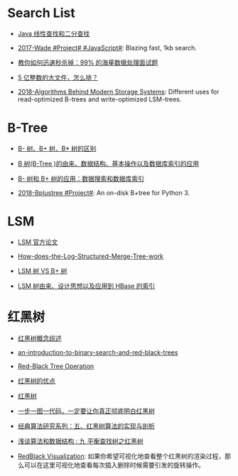 # Search List

- [Java 线性查找和二分查找](http://blog.163.com/magicc_love/blog/static/185853662201471941758112/)

- [2017-Wade #Project# #JavaScript#](https://github.com/KingPixil/wade): Blazing fast, 1kb search.

- [教你如何迅速秒杀掉：99% 的海量数据处理面试题](http://blog.csdn.net/v_july_v/article/details/7382693)

- [5 亿整数的大文件，怎么排？](http://www.tuicool.com/articles/ui2Qjyz)

- [2018-Algorithms Behind Modern Storage Systems](https://queue.acm.org/detail.cfm?id=3220266): Different uses for read-optimized B-trees and write-optimized LSM-trees.

# B-Tree

- [B- 树、B+ 树、B\* 树的区别](http://blog.csdn.net/dazhong159/article/details/7963846/)

- [B 树(B-Tree )的由来、数据结构、基本操作以及数据库索引的应用](http://www.cnblogs.com/yanghuahui/p/3483047.html)

- [B- 树和 B+ 树的应用：数据搜索和数据库索引 ](http://blog.csdn.net/hguisu/article/details/7786014)

- [2018-Bplustree #Project#](https://github.com/NicolasLM/bplustree): An on-disk B+tree for Python 3.

# LSM

- [LSM 官方论文](https://drive.wps.cn/view/l/ace64c0b315a47ec898c97b7c06a255e)

- [How-does-the-Log-Structured-Merge-Tree-work](https://www.quora.com/How-does-the-Log-Structured-Merge-Tree-work)

- [LSM 树 VS B+ 树](http://blog.csdn.net/dbanote/article/details/8897599)

- [LSM 树由来、设计思想以及应用到 HBase 的索引](http://www.cnblogs.com/yanghuahui/p/3483754.html)

# 红黑树

- [红黑树概念综述](https://www.cs.auckland.ac.nz/software/AlgAnim/red_black.html)

- [an-introduction-to-binary-search-and-red-black-trees](https://www.topcoder.com/community/data-science/data-science-tutorials/an-introduction-to-binary-search-and-red-black-trees/)

- [Red-Black Tree Operation](https://www.cs.auckland.ac.nz/software/AlgAnim/red_black_op.html)

- [红黑树的优点](http://blog.csdn.net/yxc135/article/details/7939671)

- [红黑树](http://blog.csdn.net/eric491179912/article/details/6179908)

- [ 一步一图一代码，一定要让你真正彻底明白红黑树 ](http://blog.csdn.net/chenhuajie123/article/details/11951777)

- [经典算法研究系列：五、红黑树算法的实现与剖析 ](http://blog.csdn.net/v_JULY_v/article/details/6109153)

- [浅谈算法和数据结构 : 九 平衡查找树之红黑树](http://www.cnblogs.com/yangecnu/p/Introduce-Red-Black-Tree.html)

- [RedBlack Visualization](https://www.cs.usfca.edu/~galles/visualization/RedBlack.html): 如果你希望可视化地查看整个红黑树的渲染过程，那么可以在这里可视化地查看每次插入删除时候需要引发的旋转操作。
